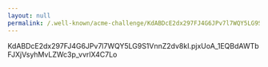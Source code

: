 ```yaml
---
layout: null
permalink: /.well-known/acme-challenge/KdABDcE2dx297FJ4G6JPv7l7WQY5LG9S1VnnZ2dv8kI
---
```


KdABDcE2dx297FJ4G6JPv7l7WQY5LG9S1VnnZ2dv8kI.pjxUoA_1EQBdAWTbFJXjVsyhMvLZWc3p_vvrlX4C7Lo

